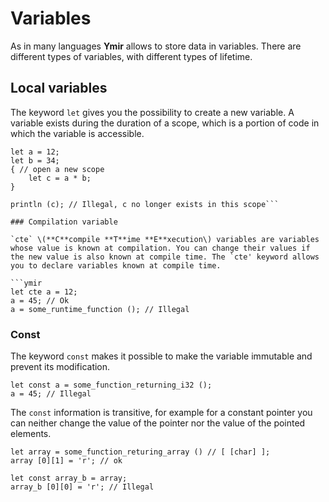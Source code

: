 # Variables

As in many languages **Ymir** allows to store data in variables. There are different types of variables, with different types of lifetime.

## Local variables

The keyword `let` gives you the possibility to create a new variable. A variable exists during the duration of a scope, which is a portion of code in which the variable is accessible.

```ymir
let a = 12;
let b = 34;
{ // open a new scope
    let c = a * b;
} 

println (c); // Illegal, c no longer exists in this scope```

### Compilation variable

`cte` \(**C**compile **T**ime **E**xecution\) variables are variables whose value is known at compilation. You can change their values if the new value is also known at compile time. The `cte' keyword allows you to declare variables known at compile time.

```ymir
let cte a = 12;
a = 45; // Ok
a = some_runtime_function (); // Illegal
```

### Const

The keyword `const` makes it possible to make the variable immutable and prevent its modification.

```ymir
let const a = some_function_returning_i32 ();
a = 45; // Illegal
```

The `const` information is transitive, for example for a constant pointer you can neither change the value of the pointer nor the value of the pointed elements.

```ymir
let array = some_function_returing_array () // [ [char] ];
array [0][1] = 'r'; // ok

let const array_b = array;
array_b [0][0] = 'r'; // Illegal
```

